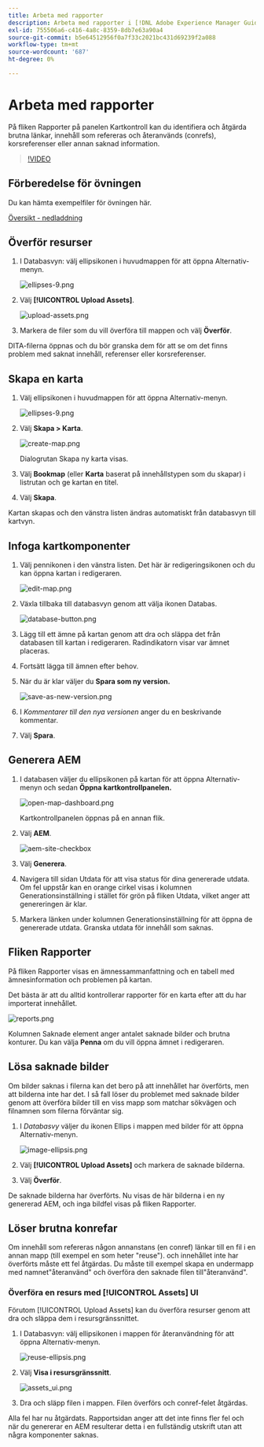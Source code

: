 ```yaml
---
title: Arbeta med rapporter
description: Arbeta med rapporter i [!DNL Adobe Experience Manager Guides]
exl-id: 755506a6-c416-4a8c-8359-8db7e63a90a4
source-git-commit: b5e64512956f0a7f33c2021bc431d69239f2a088
workflow-type: tm+mt
source-wordcount: '687'
ht-degree: 0%

---
```


# Arbeta med rapporter

På fliken Rapporter på panelen Kartkontroll kan du identifiera och åtgärda brutna länkar, innehåll som refereras och återanvänds (conrefs), korsreferenser eller annan saknad information.

>[!VIDEO](https://video.tv.adobe.com/v/339039)

## Förberedelse för övningen

Du kan hämta exempelfiler för övningen här.

[Översikt - nedladdning](assets/exercises/working-with-reports.zip)

## Överför resurser

1. I Databasvyn: välj ellipsikonen i huvudmappen för att öppna Alternativ-menyn.

   ![ellipses-9.png](images/ellipses-9.png)

2. Välj **[!UICONTROL Upload Assets]**.

   ![upload-assets.png](images/upload-assets.png)

3. Markera de filer som du vill överföra till mappen och välj **Överför**.

DITA-filerna öppnas och du bör granska dem för att se om det finns problem med saknat innehåll, referenser eller korsreferenser.

## Skapa en karta

1. Välj ellipsikonen i huvudmappen för att öppna Alternativ-menyn.

   ![ellipses-9.png](images/ellipses-9.png)

2. Välj **Skapa > Karta**.

   ![create-map.png](images/create-map.png)

   Dialogrutan Skapa ny karta visas.

3. Välj **Bookmap** (eller **Karta** baserat på innehållstypen som du skapar) i listrutan och ge kartan en titel.

4. Välj **Skapa**.

Kartan skapas och den vänstra listen ändras automatiskt från databasvyn till kartvyn.

## Infoga kartkomponenter

1. Välj pennikonen i den vänstra listen.
Det här är redigeringsikonen och du kan öppna kartan i redigeraren.

   ![edit-map.png](images/edit-map.png)

2. Växla tillbaka till databasvyn genom att välja ikonen Databas.

   ![database-button.png](images/repository-button.png)

3. Lägg till ett ämne på kartan genom att dra och släppa det från databasen till kartan i redigeraren.
Radindikatorn visar var ämnet placeras.

4. Fortsätt lägga till ämnen efter behov.

5. När du är klar väljer du **Spara som ny version.**

   ![save-as-new-version.png](images/save-as-new-version.png)

6. I *Kommentarer till den nya versionen* anger du en beskrivande kommentar.

7. Välj **Spara**.

## Generera AEM

1. I databasen väljer du ellipsikonen på kartan för att öppna Alternativ-menyn och sedan **Öppna kartkontrollpanelen.**

   ![open-map-dashboard.png](images/open-map-dashboard.png)

   Kartkontrollpanelen öppnas på en annan flik.
2. Välj **AEM**.

   ![aem-site-checkbox](images/aem-site-checkbox.png)

3. Välj **Generera**.

4. Navigera till sidan Utdata för att visa status för dina genererade utdata.
Om fel uppstår kan en orange cirkel visas i kolumnen Generationsinställning i stället för grön på fliken Utdata, vilket anger att genereringen är klar.

5. Markera länken under kolumnen Generationsinställning för att öppna de genererade utdata.
Granska utdata för innehåll som saknas.

## Fliken Rapporter

På fliken Rapporter visas en ämnessammanfattning och en tabell med ämnesinformation och problemen på kartan.

Det bästa är att du alltid kontrollerar rapporter för en karta efter att du har importerat innehållet.

![reports.png](images/reports.png)

Kolumnen Saknade element anger antalet saknade bilder och brutna konturer. Du kan välja **Penna** om du vill öppna ämnet i redigeraren.

## Lösa saknade bilder

Om bilder saknas i filerna kan det bero på att innehållet har överförts, men att bilderna inte har det. I så fall löser du problemet med saknade bilder genom att överföra bilder till en viss mapp som matchar sökvägen och filnamnen som filerna förväntar sig.

1. I *Databasvy* väljer du ikonen Ellips i mappen med bilder för att öppna Alternativ-menyn.

   ![image-ellipsis.png](images/image-ellipsis.png)

2. Välj **[!UICONTROL Upload Assets]** och markera de saknade bilderna.

3. Välj **Överför**.

De saknade bilderna har överförts. Nu visas de här bilderna i en ny genererad AEM, och inga bildfel visas på fliken Rapporter.

## Löser brutna konrefar

Om innehåll som refereras någon annanstans (en conref) länkar till en fil i en annan mapp (till exempel en som heter &quot;reuse&quot;). och innehållet inte har överförts måste ett fel åtgärdas. Du måste till exempel skapa en undermapp med namnet&quot;återanvänd&quot; och överföra den saknade filen till&quot;återanvänd&quot;.

### Överföra en resurs med [!UICONTROL Assets] UI

Förutom [!UICONTROL Upload Assets] kan du överföra resurser genom att dra och släppa dem i resursgränssnittet.

1. I Databasvyn: välj ellipsikonen i mappen för återanvändning för att öppna Alternativ-menyn.

   ![reuse-ellipsis.png](images/reuse-ellipsis.png)

2. Välj **Visa i resursgränssnitt**.

   ![assets_ui.png](images/assets_ui.png)

3. Dra och släpp filen i mappen.
Filen överförs och conref-felet åtgärdas.

Alla fel har nu åtgärdats. Rapportsidan anger att det inte finns fler fel och när du genererar en AEM resulterar detta i en fullständig utskrift utan att några komponenter saknas.
